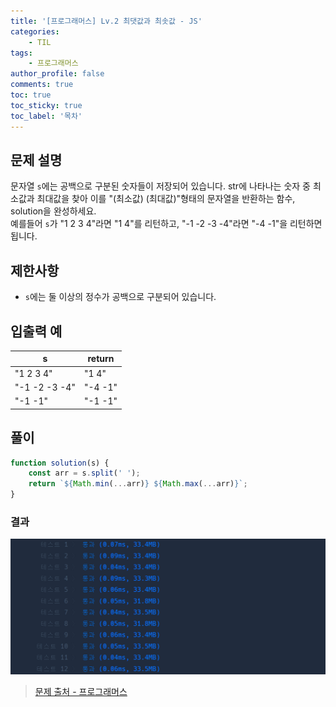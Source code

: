 ```yaml
---
title: '[프로그래머스] Lv.2 최댓값과 최솟값 - JS'
categories:
    - TIL
tags:
    - 프로그래머스
author_profile: false
comments: true
toc: true
toc_sticky: true
toc_label: '목차'
---
```


## 문제 설명

문자열 `s`에는 공백으로 구분된 숫자들이 저장되어 있습니다. str에 나타나는 숫자 중 최소값과 최대값을 찾아 이를 "(최소값) (최대값)"형태의 문자열을 반환하는 함수, solution을 완성하세요.  
예를들어 `s`가 "1 2 3 4"라면 "1 4"를 리턴하고, "-1 -2 -3 -4"라면 "-4 -1"을 리턴하면 됩니다.

## 제한사항

-   `s`에는 둘 이상의 정수가 공백으로 구분되어 있습니다.

## 입출력 예

| s             | return  |
| ------------- | ------- |
| "1 2 3 4"     | "1 4"   |
| "-1 -2 -3 -4" | "-4 -1" |
| "-1 -1"       | "-1 -1" |

## 풀이

```javascript
function solution(s) {
    const arr = s.split(' ');
    return `${Math.min(...arr)} ${Math.max(...arr)}`;
}
```

### 결과

![result1](/assets/images/2023/09/26/algorithm-78-result1.png)

> [문제 출처 - 프로그래머스](https://school.programmers.co.kr/learn/courses/30/lessons/12939)
